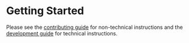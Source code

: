 # Getting Started

Please see the [contributing guide](CONTRIBUTING.md) for non-technical
instructions and the [development guide](DEVELOPMENT.md) for technical
instructions.

